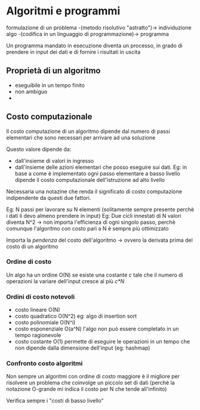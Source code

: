 # Algoritmi e programmi
formulazione di un problema -(metodo risolutivo "astratto")-> individuzione algo -(codifica in un linguaggio di programmazione)-> programma

Un programma mandato in esecuzione diventa un processo, in grado di prendere in input dei dati e di fornire i risultati in uscita

## Proprietà di un algoritmo
- eseguibile in un tempo finito
- non ambiguo
- 

## Costo computazionale
Il costo computazione di un algoritmo dipende dal numero di passi elementari che sono necessari per arrivare ad una soluzione

Questo valore dipende da:
- dall'insieme di valori in ingresso
- dall'insieme delle azioni elementari che posso eseguire sui dati. Eg: in base a come è implementato ogni passo elementare a basso livello dipende il costo computazionale dell'istruzione ad alto livello

Necessaria una notazine che renda il significato di costo computazione indipendente da questi due fattori.

Eg: N passi per lavorare su N elementi (solitamente sempre presente perchè i dati li devo almeno prendere in input)
Eg: Due cicli innestati di N valori diventa N^2 -> non importa l'efficienza di ogni singolo passo, perchè comunque l'algoritmo con costo pari a N è sempre più ottimizzato

Importa la *pendenza* del costo dell'algoritmo -> ovvero la derivata prima del costo di un algoritmo

### Ordine di costo
Un algo ha un ordine O(N) se esiste una costante _c_ tale che il numero di operazioni la variare dell'input cresce al più _c\*N_

### Ordini di costo notevoli
- costo lineare				O(N)
- costo quadratico		O(N^2)	eg: algo di insertion sort
- costo polinomiale		O(N^i)
- costo esponenziale	O(a^N)	l'algo non può essere completato in un tempo ragionevole
- costo costante			O(1)		permette di eseguire le operazioni in un tempo che non dipende dalla dimensione dell'input (eg: hashmap)

### Confronto costo algoritmi
Non sempre un algoritmi con ordine di costo maggiore è il migliore per risolvere un problema che coinvolge un piccolo set di dati (perchè la notazione O-grande mi indica il costo per N che tende all'infinito)

Verifica sempre i "costi di basso livello"
